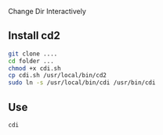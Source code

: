 Change Dir Interactively

## Install cd2
```bash
git clone ....
cd folder ...
chmod +x cdi.sh
cp cdi.sh /usr/local/bin/cd2
sudo ln -s /usr/local/bin/cdi /usr/bin/cdi
```

## Use
```bash
cdi
```
